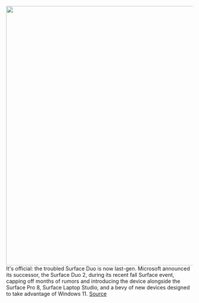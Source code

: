 <img src='https://cdn.vox-cdn.com/thumbor/P9Xw16rNDgqtnbWBAagIC4iiVCc=/0x0:1361x907/1200x800/filters:focal(573x346:789x562)/cdn.vox-cdn.com/uploads/chorus_image/image/69931864/Microsoft_Surface_Duo_2_Lifestyle_Press_Image_White_Colorway.0.jpeg' width='700px' /><br/>
It's official: the troubled Surface Duo is now last-gen. Microsoft announced its successor, the Surface Duo 2, during its recent fall Surface event, capping off months of rumors and introducing the device alongside the Surface Pro 8, Surface Laptop Studio, and a bevy of new devices designed to take advantage of Windows 11.
<a href='https://www.theverge.com/22688370/microsoft-surface-duo-2-vs-samsung-galaxy-z-fold-3-comparison-specs'> Source <a/>